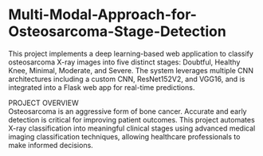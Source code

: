 # Multi-Modal-Approach-for-Osteosarcoma-Stage-Detection
This project implements a deep learning-based web application to classify osteosarcoma X-ray images into five distinct stages: Doubtful, Healthy Knee, Minimal, Moderate, and Severe. The system leverages multiple CNN architectures including a custom CNN, ResNet152V2, and VGG16, and is integrated into a Flask web app for real-time predictions.

PROJECT OVERVIEW       
Osteosarcoma is an aggressive form of bone cancer. Accurate and early detection is critical for improving patient outcomes. This project automates X-ray classification into meaningful clinical stages using advanced medical imaging classification techniques, allowing healthcare professionals to make informed decisions.


